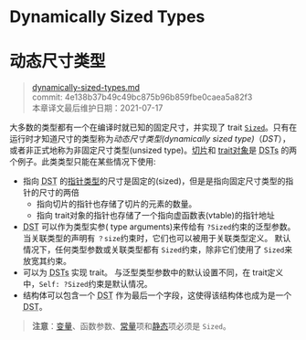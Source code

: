 # Dynamically Sized Types
# 动态尺寸类型

>[dynamically-sized-types.md](https://github.com/rust-lang/reference/blob/master/src/dynamically-sized-types.md)\
>commit: 4e138b37b49c49bc875b96b859fbe0caea5a82f3 \
>本章译文最后维护日期：2021-07-17

大多数的类型都有一个在编译时就已知的固定尺寸，并实现了 trait [`Sized`][sized]。只有在运行时才知道尺寸的类型称为*动态尺寸类型(dynamically sized type)*（*DST*），或者非正式地称为非固定尺寸类型(unsized type)。[切片][Slices]和 [trait对象][trait objects]是 <abbr title="dynamically sized types">DSTs</abbr> 的两个例子。此类类型只能在某些情况下使用:

* 指向 <abbr title="dynamically sized types">DST</abbr> 的[指针类型][Pointer types]的尺寸是固定的(sized)，但是是指向固定尺寸类型的指针的尺寸的两倍
    * 指向切片的指针也存储了切片的元素的数量。
    * 指向 trait对象的指针也存储了一个指向虚函数表(vtable)的指针地址
* <abbr title="dynamically sized types">DST</abbr> 可以作为类型实参( type arguments)来传给有 `?Sized`约束的泛型参数。
    当关联类型的声明有 `？size`约束时，它们也可以被用于关联类型定义。
    默认情况下，任何类型参数或关联类型都有 `Sized`约束，除非它们使用了 `Sized`来放宽其约束。
* 可以为 <abbr title="dynamically sized types">DSTs</abbr> 实现 trait。
    与泛型类型参数中的默认设置不同，在 trait定义中，`Self: ?Sized`约束是默认情况。
* 结构体可以包含一个 <abbr title="dynamically sized type">DST</abbr> 作为最后一个字段，这使得该结构体也成为是一个 <abbr title="dynamically sized type">DST</abbr>。

> **注意**：[变量][variables]、函数参数、[常量][const]项和[静态][static]项必须是 `Sized`。

[sized]: special-types-and-traits.md#sized
[Slices]: types/slice.md
[trait objects]: types/trait-object.md
[Pointer types]: types/pointer.md
[variables]: variables.md
[const]: items/constant-items.md
[static]: items/static-items.md